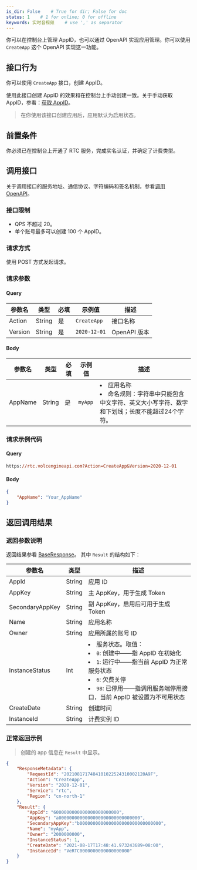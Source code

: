```yaml
---
is_dir: False    # True for dir; False for doc
status: 1    # 1 for online; 0 for offline
keywords: 实时音视频    # use ',' as separator
---
```


你可以在控制台上管理 AppID，也可以通过 OpenAPI 实现应用管理。你可以使用 `CreateApp` 这个 OpenAPI 实现这一功能。

## 接口行为

你可以使用 `CreateApp` 接口，创建 AppID。

使用此接口创建 AppID 的效果和在控制台上手动创建一致。关于手动获取 AppID，参看：[获取 AppID](69865.md#步骤3：申请开通-rtc-服务)。

> 在你使用该接口创建应用后，应用默认为启用状态。

## 前置条件

你必须已在控制台上开通了 RTC 服务，完成实名认证，并确定了计费类型。

## 调用接口

关于调用接口的服务地址、通信协议、字符编码和签名机制，参看[调用 OpenAPI](69828)。

### 接口限制

- QPS 不超过 20。
- 单个账号最多可以创建 100 个 AppID。

### 请求方式

使用 POST 方式发起请求。

### 请求参数

#### Query

| 参数名 | 类型 | 必填 | 示例值 | 描述 |
| --- | --- | --- | --- | --- |
| Action | String | 是 | `CreateApp` | 接口名称 |
| Version | String | 是 | `2020-12-01` | OpenAPI 版本 |

#### Body

| 参数名 | 类型 | 必填 | 示例值 | 描述 |
| --- | --- | --- | --- | --- |
| AppName | String | 是 | `myApp` | <li>应用名称</li><li>命名规则：字符串中只能包含中文字符、英文大小写字符、数字和下划线；长度不能超过24个字符。</li> |



### 请求示例代码

#### Query

```postscript
https://rtc.volcengineapi.com?Action=CreateApp&Version=2020-12-01
```

#### Body

```json
{
    "AppName": "Your_AppName"
}
```

## 返回调用结果
### 返回参数说明

返回结果参看 [BaseResponse](69835.md#baseresponse)。
其中 `Result` 的结构如下：

| 参数名 | 类型 | 描述 |
| --- | --- | --- |
| AppId | String | 应用 ID |
| AppKey | String | 主 AppKey，用于生成 Token |
| SecondaryAppKey | String | 副 AppKey，启用后可用于生成 Token |
| Name | String | 应用名称 |
| Owner | String | 应用所属的账号 ID |
| InstanceStatus | Int | <li>服务状态。取值：</li><li>`0`: 创建中——指 AppID 在初始化</li><li>`1`: 运行中——指当前 AppID 为正常服务状态</li><li>`6`: 欠费关停</li><li>`98`: 已停用——指调用服务端停用接口，当前 AppID 被设置为不可用状态</li> |
| CreateDate | String | 创建时间 |
| InstanceId | String | 计费实例 ID |



### 正常返回示例

> 创建的 app 信息在 `Result` 中显示。

```json
{
    "ResponseMetadata": {
        "RequestId": "2021081717484101022524310002120A9F",
        "Action": "CreateApp",
        "Version": "2020-12-01",
        "Service": "rtc",
        "Region": "cn-north-1"
    },
    "Result": {
        "AppId": "6000000000000000000000000",
        "AppKey": "a0000000000000000000000000000000",
        "SecondaryAppKey":"b0000000000000000000000000000000",
        "Name": "myApp",
        "Owner": "2000000000",
        "InstanceStatus": 1,
        "CreateDate": "2021-08-17T17:48:41.973243689+08:00",
        "InstanceId": "VeRTC0000000000000000000"
    }
}
```
